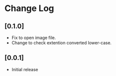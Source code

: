 # Change Log

## [0.1.0]
- Fix to open image file.
- Change to check extention converted lower-case.

## [0.0.1]

- Initial release